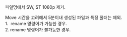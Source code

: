 파일명에서 SW, ST  1080p 제거.

Move 시간을 고려해서 5분이내 생성된 파일과 특정 폴더는 제외.<br>1. &nbsp;rename 명령어가 가능한 경우.<br>2. rename 명령어가 불가능한 경우.
